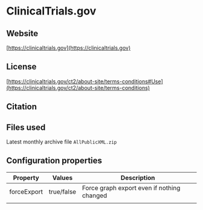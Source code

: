 # ClinicalTrials.gov



## Website

[https://clinicaltrials.gov](https://clinicaltrials.gov)

## License

[https://clinicaltrials.gov/ct2/about-site/terms-conditions#Use](https://clinicaltrials.gov/ct2/about-site/terms-conditions)

## Citation



## Files used

Latest monthly archive file ```AllPublicXML.zip```

## Configuration properties

| Property    | Values     | Description                                |
|-------------|------------|--------------------------------------------|
| forceExport | true/false | Force graph export even if nothing changed |
|             |            |                                            |
